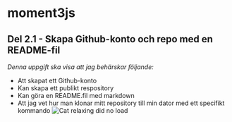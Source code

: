 # moment3js
## Del 2.1 - Skapa Github-konto och repo med en README-fil
*Denna uppgift ska visa att jag behärskar följande:*
* Att skapat ett Github-konto
* Kan skapa ett publikt respository 
* Kan göra en README.fil med markdown
* Att jag vet hur man klonar mitt repository till min dator med ett specifikt kommando
![Cat relaxing did no load](https://media1.tenor.com/m/IOvQXmpvQNoAAAAC/cute.gif "Cat relaxing")

